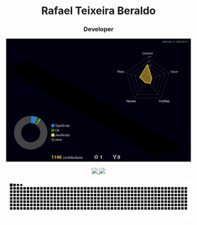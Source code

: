 <h1 align="center">Rafael Teixeira Beraldo</h1>
<h3 align="center">Developer</h3>

![Gráfico 3D de Contribuições](profile-3d-contrib/profile-night-rainbow.svg)

<div align="center">
  <a href="https://github.com/Rafael-Beraldo">
    <img loading="lazy" height="180em" src="https://github-readme-stats.vercel.app/api/top-langs/?username=Rafael-Beraldo&count_private=true&layout=compact&langs_count=7&theme=dracula"/>
    <img loading="lazy" height="180em" src="https://github-readme-stats.vercel.app/api?username=Rafael-Beraldo&count_private=true&show_icons=true&theme=dracula&include_all_commits=true&count_private=true"/>
  </a>
</div>

<!-- [![trophy](https://github-profile-trophy.vercel.app/?username=Rafael-Beraldo&theme=onestar)](https://github.com/ryo-ma/github-profile-trophy) -->

![Snake animation](https://github.com/Rafael-Beraldo/Rafael-Beraldo/blob/output/github-contribution-grid-snake-dark.svg)
